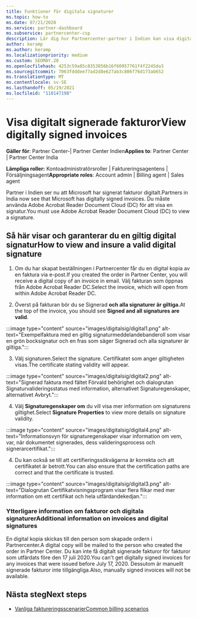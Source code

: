 ```yaml
---
title: Funktioner för digitala signaturer
ms.topic: how-to
ms.date: 07/21/2020
ms.service: partner-dashboard
ms.subservice: partnercenter-csp
description: Lär dig hur Partnercenter-partner i Indien kan visa digitalt signerade fakturor och ta emot digitala kopior av fakturor för beställningar som skapats i Partnercenter.
author: keramp
ms.author: keramp
ms.localizationpriority: medium
ms.custom: SEOMAY.20
ms.openlocfilehash: 4253c59a85c8353856b16f60957761f4f2245da3
ms.sourcegitcommit: 7063fdddee77ad2d8e627ab3c806f76d173ab652
ms.translationtype: MT
ms.contentlocale: sv-SE
ms.lasthandoff: 05/19/2021
ms.locfileid: "110147198"
---
```

# <a name="view-digitally-signed-invoices"></a><span data-ttu-id="42e4b-103">Visa digitalt signerade fakturor</span><span class="sxs-lookup"><span data-stu-id="42e4b-103">View digitally signed invoices</span></span>

<span data-ttu-id="42e4b-104">**Gäller för**: Partner Center-| Partner Center Indien</span><span class="sxs-lookup"><span data-stu-id="42e4b-104">**Applies to**: Partner Center | Partner Center India</span></span>

<span data-ttu-id="42e4b-105">**Lämpliga roller:** Kontoadministratörsroller | Faktureringsagentens | Försäljningsagent</span><span class="sxs-lookup"><span data-stu-id="42e4b-105">**Appropriate roles**: Account admin | Billing agent | Sales agent</span></span>

<span data-ttu-id="42e4b-106">Partner i Indien ser nu att Microsoft har signerat fakturor digitalt.</span><span class="sxs-lookup"><span data-stu-id="42e4b-106">Partners in India now see that Microsoft has digitally signed invoices.</span></span> <span data-ttu-id="42e4b-107">Du måste använda Adobe Acrobat Reader Document Cloud (DC) för att visa en signatur.</span><span class="sxs-lookup"><span data-stu-id="42e4b-107">You must use Adobe Acrobat Reader Document Cloud (DC) to view a signature.</span></span>

## <a name="how-to-view-and-insure-a-valid-digital-signature"></a><span data-ttu-id="42e4b-108">Så här visar och garanterar du en giltig digital signatur</span><span class="sxs-lookup"><span data-stu-id="42e4b-108">How to view and insure a valid digital signature</span></span>


1. <span data-ttu-id="42e4b-109">Om du har skapat beställningen i Partnercenter får du en digital kopia av en faktura via e-post.</span><span class="sxs-lookup"><span data-stu-id="42e4b-109">If you created the order in Partner Center, you will receive a digital copy of an invoice in email.</span></span> <span data-ttu-id="42e4b-110">Välj fakturan som öppnas från Adobe Acrobat Reader DC.</span><span class="sxs-lookup"><span data-stu-id="42e4b-110">Select the invoice, which will open from within Adobe Acrobat Reader DC.</span></span>


2. <span data-ttu-id="42e4b-111">Överst på fakturan bör du se Signerad **och alla signaturer är giltiga.**</span><span class="sxs-lookup"><span data-stu-id="42e4b-111">At the top of the invoice, you should see **Signed and all signatures are valid**.</span></span>
 
 :::image type="content" source="images/digitalsig/digital1.png" alt-text="Exempelfaktura med en giltig signaturmeddelandebanderoll som visar en grön bocksignatur och en fras som säger Signerad och alla signaturer är giltiga.":::

3. <span data-ttu-id="42e4b-113">Välj signaturen.</span><span class="sxs-lookup"><span data-stu-id="42e4b-113">Select the signature.</span></span> <span data-ttu-id="42e4b-114">Certifikatet som anger giltigheten visas.</span><span class="sxs-lookup"><span data-stu-id="42e4b-114">The certificate stating validity will appear.</span></span>

:::image type="content" source="images/digitalsig/digital2.png" alt-text="Signerad faktura med fältet Förvald behörighet och dialogrutan Signaturvalideringsstatus med information, alternativet Signaturegenskaper, alternativet Avbryt."::: 

4. <span data-ttu-id="42e4b-116">Välj **Signaturegenskaper om** du vill visa mer information om signaturens giltighet.</span><span class="sxs-lookup"><span data-stu-id="42e4b-116">Select **Signature Properties** to view more details on signature validity.</span></span>

:::image type="content" source="images/digitalsig/digital4.png" alt-text="Informationsvyn för signaturegenskaper visar information om vem, var, när dokumentet signerades, dess valideringsprocess och signerarcertifikat."::: 

4. <span data-ttu-id="42e4b-118">Du kan också se till att certifieringssökvägarna är korrekta och att certifikatet är betrott.</span><span class="sxs-lookup"><span data-stu-id="42e4b-118">You can also ensure that the certification paths are correct and that the certificate is trusted.</span></span>

 :::image type="content" source="images/digitalsig/digital3.png" alt-text="Dialogrutan Certifikatvisningsprogram visar flera flikar med mer information om ett certifikat och hela utfärdandekedjan.":::

### <a name="additional-information-on-invoices-and-digital-signatures"></a><span data-ttu-id="42e4b-120">Ytterligare information om fakturor och digitala signaturer</span><span class="sxs-lookup"><span data-stu-id="42e4b-120">Additional information on invoices and digital signatures</span></span>

<span data-ttu-id="42e4b-121">En digital kopia skickas till den person som skapade ordern i Partnercenter.</span><span class="sxs-lookup"><span data-stu-id="42e4b-121">A digital copy will be mailed to the person who created the order in Partner Center.</span></span> <span data-ttu-id="42e4b-122">Du kan inte få digitalt signerade fakturor för fakturor som utfärdats före den 17 juli 2020.</span><span class="sxs-lookup"><span data-stu-id="42e4b-122">You can't get digitally signed invoices for any invoices that were issued before July 17, 2020.</span></span> <span data-ttu-id="42e4b-123">Dessutom är manuellt signerade fakturor inte tillgängliga.</span><span class="sxs-lookup"><span data-stu-id="42e4b-123">Also, manually signed invoices will not be available.</span></span>

## <a name="next-steps"></a><span data-ttu-id="42e4b-124">Nästa steg</span><span class="sxs-lookup"><span data-stu-id="42e4b-124">Next steps</span></span>

- [<span data-ttu-id="42e4b-125">Vanliga faktureringsscenarier</span><span class="sxs-lookup"><span data-stu-id="42e4b-125">Common billing scenarios</span></span>](common-billing-scenarios.md)